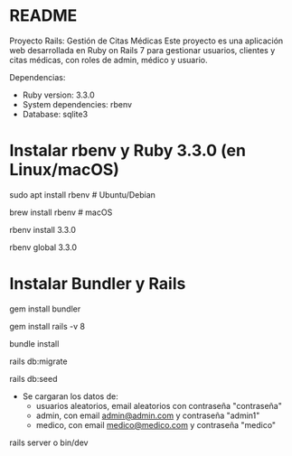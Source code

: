 # README

Proyecto Rails: Gestión de Citas Médicas
Este proyecto es una aplicación web desarrollada en Ruby on Rails 7 para gestionar usuarios, clientes y citas médicas, con roles de admin, médico y usuario.

Dependencias:
* Ruby version: 3.3.0
* System dependencies: rbenv
* Database: sqlite3

# Instalar rbenv y Ruby 3.3.0 (en Linux/macOS)
sudo apt install rbenv  # Ubuntu/Debian

brew install rbenv      # macOS

rbenv install 3.3.0

rbenv global 3.3.0

# Instalar Bundler y Rails
gem install bundler

gem install rails -v 8

bundle install

rails db:migrate

rails db:seed
* Se cargaran los datos de: 
    - usuarios aleatorios, email aleatorios con contraseña "contraseña"
    - admin, con email admin@admin.com y contraseña "admin1"
    - medico, con email medico@medico.com y contraseña "medico"

rails server o bin/dev
